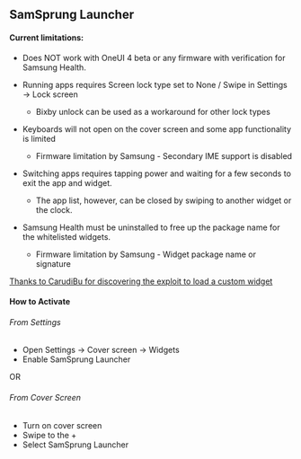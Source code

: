 ## SamSprung Launcher

#### Current limitations:

- Does NOT work with OneUI 4 beta or any firmware with verification for Samsung Health.  

- Running apps requires Screen lock type set to None / Swipe in Settings -> Lock screen
    - Bixby unlock can be used as a workaround for other lock types  
    
- Keyboards will not open on the cover screen and some app functionality is limited
    - Firmware limitation by Samsung - Secondary IME support is disabled  
    
- Switching apps requires tapping power and waiting for a few seconds to exit the app and widget.
    - The app list, however, can be closed by swiping to another widget or the clock.  
    
- Samsung Health must be uninstalled to free up the package name for the whitelisted widgets.
    - Firmware limitation by Samsung - Widget package name or signature  

[Thanks to CarudiBu for discovering the exploit to load a custom widget](https://forum.xda-developers.com/t/app-subui-browser-browse-the-web-on-the-cover-screen.4325963/)

#### How to Activate

###### From Settings
- Open Settings -> Cover screen -> Widgets
- Enable SamSprung Launcher

OR

###### From Cover Screen
- Turn on cover screen
- Swipe to the +
- Select SamSprung Launcher
